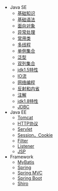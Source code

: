 + Java SE
  + [基础知识](notes/01JavaSE/01-基础知识)
  + [基础语法](notes/01JavaSE/02-基础语法)
  + [面向对象](notes/01JavaSE/03-面向对象)
  + [异常处理](notes/01JavaSE/04-异常处理.md)
  + [常用类](notes/01JavaSE/05-常用类.md)
  + [多线程](notes/01JavaSE/06-多线程)
  + [单例集合](notes/01JavaSE/07-单例集合)
  + [泛型](notes/01JavaSE/08-泛型)
  + [双列集合](notes/01JavaSE/09-双列集合)
  + [jdk1.5特性](notes/01JavaSE/10-jdk1.5特性)
  + [IO流](notes/01JavaSE/11-IO流)
  + [网络编程](notes/01JavaSE/12-网络编程)
  + [反射和内省](notes/01JavaSE/13-反射和内省)
  + [注解](notes/01JavaSE/14-注解)
  + [jdk1.8特性](notes/01JavaSE/15-jdk1.8特性)
  + [JDBC](notes/01JavaSE/16-jdbc)
+ Java EE
  + [Tomcat](notes/02JavaEE/Tomcat)
  + [HTTP协议](notes/02JavaEE/HTTP协议)
  + [Servlet](notes/02JavaEE/Servlet)
  + [Session，Cookie](notes/02JavaEE/会话管理)
  + [Filter](notes/02JavaEE/Filter)
  + [Listener](notes/02JavaEE/Listener)
  + [JSP](notes/02JavaEE/JSP)
+ Framework
  + [MyBatis](notes/03Framework/MyBatis)
  + [Spring](notes/03Framework/Spring)
  + [Spring MVC](notes/03Framework/SpringMVC)
  + [Spring Boot](notes/03Framework/SpringBoot)
  + [Shiro](notes/03Framework/Shiro)





